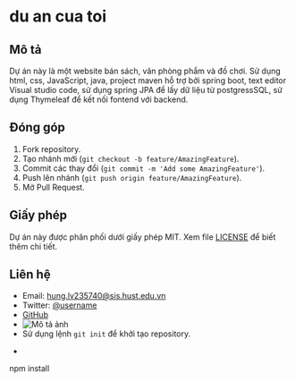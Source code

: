 # du an cua toi
## Mô tả
Dự án này là một website bán sách, văn phòng phẩm và đồ chơi. Sử dụng html, css, JavaScript, java, project maven hỗ trợ bởi spring boot, text editor Visual studio code, sử dụng spring JPA để lấy dữ liệu từ postgressSQL, sử dụng Thymeleaf để kết nối fontend với backend.
## Đóng góp
1. Fork repository.
2. Tạo nhánh mới (`git checkout -b feature/AmazingFeature`).
3. Commit các thay đổi (`git commit -m 'Add some AmazingFeature'`).
4. Push lên nhánh (`git push origin feature/AmazingFeature`).
5. Mở Pull Request.
## Giấy phép
Dự án này được phân phối dưới giấy phép MIT. Xem file [LICENSE](LICENSE) để biết thêm chi tiết.
## Liên hệ
- Email: hung.lv235740@sis.hust.edu.vn
- Twitter: [@username](https://twitter.com/username)
- [GitHub](https://github.com/deepdev-hub)
- ![Mô tả ảnh](https://example.com/image.png)
- Sử dụng lệnh `git init` để khởi tạo repository.
- ```bash
npm install
